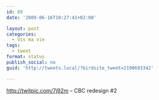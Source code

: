 ```yaml
---
id: 89
date: '2009-06-16T10:27:41+02:00'

layout: post
categories:
  - Vis ma vie
tags:
  - tweet
format: status
publish_social: no
guid: 'http://tweets.local/?birdsite_tweet=2190693342'

---
```


http://twitpic.com/7j92m – CBC redesign #2